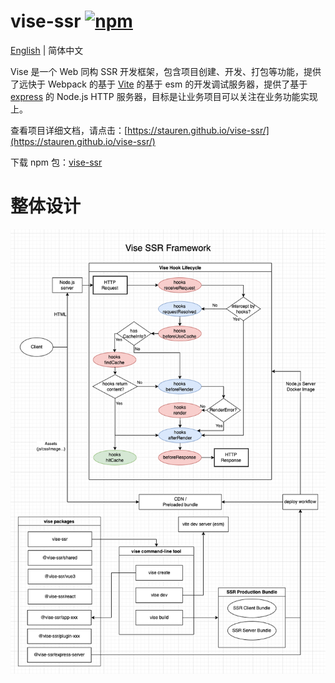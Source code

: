 # vise-ssr [![npm](https://img.shields.io/npm/v/vise-ssr)](https://npmjs.com/package/vise-ssr)
[English](./README.md) | 简体中文

Vise 是一个 Web 同构 SSR 开发框架，包含项目创建、开发、打包等功能，提供了远快于 Webpack 的基于 [Vite][vite] 的基于 esm 的开发调试服务器，提供了基于 [express](https://expressjs.com/) 的 Node.js HTTP 服务器，目标是让业务项目可以关注在业务功能实现上。

查看项目详细文档，请点击：[https://stauren.github.io/vise-ssr/](https://stauren.github.io/vise-ssr/)

下载 npm 包：[vise-ssr](https://www.npmjs.com/package/vise-ssr)

# 整体设计
![Vise SSR framework](./docs/images/ssr.drawio.png)

[vite]: <https://vitejs.dev/>
